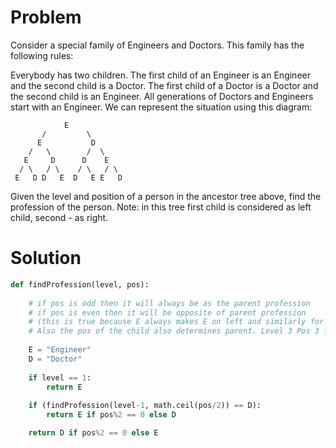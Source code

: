 # Problem
Consider a special family of Engineers and Doctors. This family has the following rules:

Everybody has two children.
The first child of an Engineer is an Engineer and the second child is a Doctor.
The first child of a Doctor is a Doctor and the second child is an Engineer.
All generations of Doctors and Engineers start with an Engineer.
We can represent the situation using this diagram:

                E
           /         \
          E           D
        /   \        /  \
       E     D      D    E
      / \   / \    / \   / \
     E   D D   E  D   E E   D
Given the level and position of a person in the ancestor tree above, find the profession of the person.
Note: in this tree first child is considered as left child, second - as right.

# Solution
```python
def findProfession(level, pos):
    
    # if pos is odd then it will always be as the parent profession
    # if pos is even then it will be opposite of parent profession 
    # (this is true because E always makes E on left and similarly for D)
    # Also the pos of the child also determines parent. Level 3 Pos 3 for example has Parent at position ceil(3/2) = ceil(1.5) = 2
    
    E = "Engineer"
    D = "Doctor"
    
    if level == 1:
        return E
    
    if (findProfession(level-1, math.ceil(pos/2)) == D):
        return E if pos%2 == 0 else D

    return D if pos%2 == 0 else E
```
